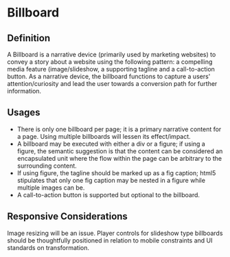 # Billboard

## Definition

A Billboard is a narrative device (primarily used by marketing websites) to convey a story about a website using the following pattern: a compelling media feature (image/slideshow, a supporting tagline and a call-to-action button. As a narrative device, the billboard functions to capture a users' attention/curiosity and lead the user towards a conversion path for further information. 

## Usages

* There is only one billboard per page; it is a primary narrative content for a page. Using multiple billboards will lessen its effect/impact.
* A billboard may be executed with either a div or a figure; if using a figure, the semantic suggestion is that the content can be considered an encapsulated unit where the flow within the page can be arbitrary to the surrounding content.
* If using figure, the tagline should be marked up as a fig caption; html5 stipulates that only one fig caption may be nested in a figure while multiple images can be.
* A call-to-action button is supported but optional to the billboard. 


## Responsive Considerations

Image resizing will be an issue. 
Player controls for slideshow type billboards should be thoughtfully positioned in relation to mobile constraints and UI standards on transformation.
